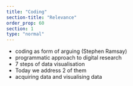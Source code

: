 ```yaml
---
title: "Coding"
section-title: "Relevance"
order_prop: 60
section: 1
type: "normal"
---
```


+ coding as form of arguing (Stephen Ramsay)
+ programmatic approach to digital research
+ 7 steps of data visualisation
+ Today we address 2 of them
+ acquiring data and visualising data


